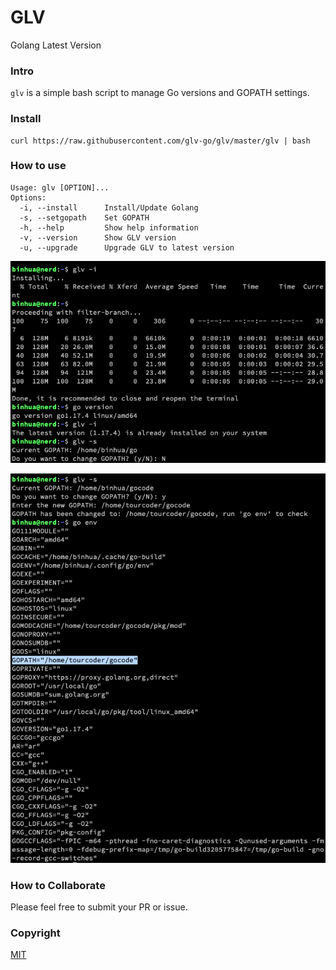 # GLV

Golang Latest Version

### Intro

`glv` is a simple bash script to manage Go versions and GOPATH settings.

### Install

```
curl https://raw.githubusercontent.com/glv-go/glv/master/glv | bash
```

### How to use

```
Usage: glv [OPTION]...
Options:
  -i, --install      Install/Update Golang
  -s, --setgopath    Set GOPATH
  -h, --help         Show help information
  -v, --version      Show GLV version
  -u, --upgrade      Upgrade GLV to latest version
```

![](how-to-install-go.png)

![](how-to-set-gopath.png)

### How to Collaborate

Please feel free to submit your PR or issue.

### Copyright

[MIT](LICENSE)

